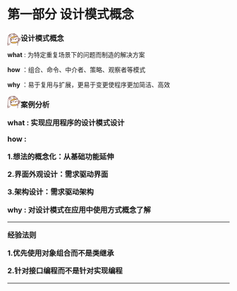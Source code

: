 <h1>第一部分 设计模式概念



### <img src="https://github.com/zhuxinyu/blog/blob/master/logo.jpg" width = "30" height = "30" div align=left />设计模式概念

**what** : 为特定重复场景下的问题而制造的解决方案

**how** ：组合、命令、中介者、策略、观察者等模式

**why** ：易于复用与扩展，更易于变更使程序更加简洁、高效



<img src="https://github.com/zhuxinyu/blog/blob/master/logo.jpg" width = "30" height = "30" div align=left /><h3>案例分析

**what** : 实现应用程序的设计模式设计

**how** :  

 1.想法的概念化：从基础功能延伸

 2.界面外观设计：需求驱动界面

 3.架构设计：需求驱动架构

**why** : 对设计模式在应用中使用方式概念了解





------

**经验法则**

1.优先使用对象组合而不是类继承

2.针对接口编程而不是针对实现编程

------


